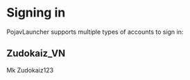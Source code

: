 # Signing in
PojavLauncher supports multiple types of accounts to sign in:  

## Zudokaiz_VN
Mk Zudokaiz123
